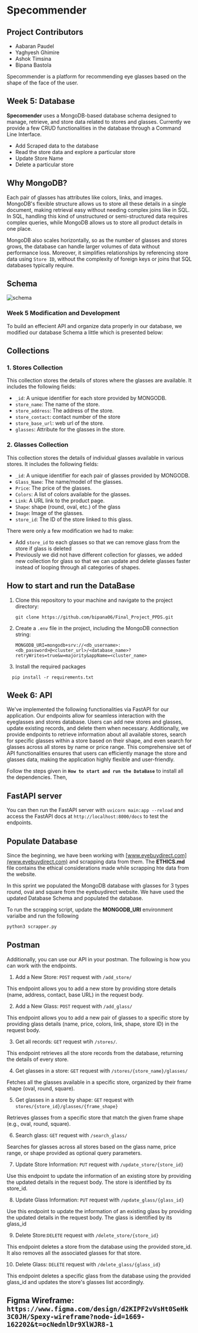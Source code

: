 # Specommender

## Project Contributors
- Aabaran Paudel
- Yaghyesh Ghimire
- Ashok Timsina
- Bipana Bastola
 
Specommender is a platform for recommending eye glasses based on the shape of the face of the user. 

## Week 5: Database

**Specomender** uses a MongoDB-based database schema designed to manage, retrieve, and store data related to stores and glasses. Currently we provide a few CRUD functionalities in the database through a Command Line Interface. 

- Add Scraped data to the database
- Read the store data and explore a particular store
- Update Store Name
- Delete a particular store 

## Why MongoDB?

Each pair of glasses has attributes like colors, links, and images. MongoDB's flexible structure allows us to store all these details in a single document, making retrieval easy without needing complex joins like in SQL. In SQL, handling this kind of unstructured or semi-structured data requires complex queries, while MongoDB allows us to store all product details in one place.

MongoDB also scales horizontally, so as the number of glasses and stores grows, the database can handle larger volumes of data without performance loss. Moreover, it simplifies relationships by referencing store data using `Store ID`, without the complexity of foreign keys or joins that SQL databases typically require.

## Schema
![schema](Schema_drawing.png)


### Week 5 Modification and Development
To build an effecient API and organize data properly in our database, we modified our database Schema a little which is presented below:


## Collections

### 1. Stores Collection

This collection stores the details of stores where the glasses are available. It includes the following fields:

- `_id`: A unique identifier for each store provided by MONGODB.
- `store_name`: The name of the store.
- `store_address`: The address of the store.
- `store_contact`: contact number of the store
- `store_base_url`: web url of the store.
- `glasses`: Attribute for the glasses in the store.

### 2. Glasses Collection

This collection stores the details of individual glasses available in various stores. It includes the following fields:

- `_id`: A unique identifier for each pair of glasses provided by MONGODB.
- `Glass_Name`: The name/model of the glasses.
- `Price`: The price of the glasses.
- `Colors`: A list of colors available for the glasses.
- `Link`: A URL link to the product page.
-  `Shape`: shape (round, oval, etc.) of the glass
- `Image`: Image of the glasses.
- `store_id`: The ID of the store linked to this glass. 


There were only a few modification we had to make:
- Add `store_id` to each glasses so that we can remove glass from the store if glass is deleted
- Previously we did not have different collection for glasses, we added new collection for glass so that we can update and delete glasses faster instead of looping through all categories of shapes. 


## How to start and run the DataBase

1. Clone this repository to your machine and navigate to the project directory:  

   ```
   git clone https://github.com/bipana06/Final_Project_PPDS.git
   ```

3. Create a `.env` file in the project, including the MongoDB connection string:

    ```
    MONGODB_URI=mongodb+srv://<db_username>:<db_password>@<cluster_url>/<database_name>?retryWrites=true&w=majority&appName=<cluster_name>
    ```
4.  Install the required packages

  ```
    pip install -r requirements.txt
  ```

## Week 6: API

We've implemented the following functionalities via FastAPI for our application. Our endpoints allow for seamless interaction with the eyeglasses and stores database. Users can add new stores and glasses, update existing records, and delete them when necessary. Additionally, we provide endpoints to retrieve information about all available stores, search for specific glasses within a store based on their shape, and even search for glasses across all stores by name or price range. This comprehensive set of API functionalities ensures that users can efficiently manage the store and glasses data, making the application highly flexible and user-friendly.

Follow the steps given in **`How to start and run the DataBase`** to install all the dependencies. Then, 

## FastAPI server
You can then run the FastAPI server with `uvicorn main:app --reload` and access the FastAPI docs at `http://localhost:8000/docs` to test the endpoints. 

## Populate Database
Since the beginning, we have been working with [www.eyebuydirect.com](www.eyebuydirect.com) and scrapping data from them. The **ETHICS.md** file contains the ethical considerations made while scrapping hte data from the website. 

In this sprint we populated the MongoDB database with glasses for 3 types round, oval and square from the eyebuydirect website. We have used the updated Database Schema and populated the database.

To run the scrapping script, update the **MONGODB_URI** environment varialbe and run the following

```python
python3 scrapper.py
```

## Postman
Additionally, you can use our API in your postman. The following is how you can work with the endpoints. 

1. Add a New Store: `POST` request with `/add_store/`

This endpoint allows you to add a new store by providing store details (name, address, contact, base URL) in the request body.

2. Add a New Glass: `POST` request with `/add_glass/`

This endpoint allows you to add a new pair of glasses to a specific store by providing glass details (name, price, colors, link, shape, store ID) in the request body.

3. Get all records: `GET` request wtih `/stores/`.

This endpoint retrieves all the store records from the database, returning the details of every store.

4. Get glasses in a store: `GET` request with `/stores/{store_name}/glasses/`

Fetches all the glasses available in a specific store, organized by their frame shape (oval, round, square).

5. Get glasses in a store by shape: `GET` request with `stores/{store_id}/glasses/{frame_shape}`

Retrieves glasses from a specific store that match the given frame shape (e.g., oval, round, square).

6. Search glass: `GET` request with `/search_glass/`

Searches for glasses across all stores based on the glass name, price range, or shape provided as optional query parameters.

7. Update Store Information:
`PUT` request with `/update_store/{store_id}`

Use this endpoint to update the information of an existing store by providing the updated details in the request body. The store is identified by its store_id.

8. Update Glass Information: `PUT` request with `/update_glass/{glass_id}`

Use this endpoint to update the information of an existing glass by providing the updated details in the request body. The glass is identified by its glass_id

9. Delete Store:`DELETE` request with `/delete_store/{store_id}`

This endpoint deletes a store from the database using the provided store_id. It also removes all the associated glasses for that store.

10. Delete Glass: `DELETE` request with `/delete_glass/{glass_id}`

This endpoint deletes a specific glass from the database using the provided glass_id and updates the store's glasses list accordingly.


## Figma Wireframe: `https://www.figma.com/design/d2KIPF2vVsHt0SeHk3C0JH/Spexy-wireframe?node-id=1669-162202&t=ocNednlDr9XlWJR8-1`
